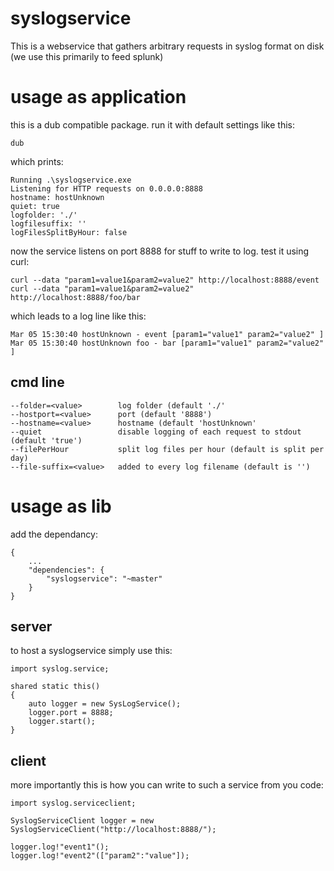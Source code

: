syslogservice
=============

This is a webservice that gathers arbitrary requests in syslog format on disk (we use this primarily to feed splunk)

usage as application
=============

this is a dub compatible package.
run it with default settings like this:

```
dub
```

which prints:
```
Running .\syslogservice.exe
Listening for HTTP requests on 0.0.0.0:8888
hostname: hostUnknown
quiet: true
logfolder: './'
logfilesuffix: ''
logFilesSplitByHour: false
```

now the service listens on port 8888 for stuff to write to log.
test it using curl:
```
curl --data "param1=value1&param2=value2" http://localhost:8888/event
curl --data "param1=value1&param2=value2" http://localhost:8888/foo/bar
```

which leads to a log line like this:
```
Mar 05 15:30:40 hostUnknown - event [param1="value1" param2="value2" ]
Mar 05 15:30:40 hostUnknown foo - bar [param1="value1" param2="value2" ]
```

cmd line
-------------

```
--folder=<value> 		log folder (default './'
--hostport=<value>		port (default '8888')
--hostname=<value>		hostname (default 'hostUnknown'
--quiet          		disable logging of each request to stdout (default 'true')
--filePerHour    		split log files per hour (default is split per day)
--file-suffix=<value>	added to every log filename (default is '')
```

usage as lib
=============

add the dependancy:
```
{
	...
	"dependencies": {
		"syslogservice": "~master"
	}
}
```

server
-------------

to host a syslogservice simply use this:
```
import syslog.service;

shared static this()
{
	auto logger = new SysLogService();
	logger.port = 8888;
	logger.start();
}
```

client
-------------

more importantly this is how you can write to such a service from you code:
```
import syslog.serviceclient;

SyslogServiceClient logger = new SyslogServiceClient("http://localhost:8888/");

logger.log!"event1"();
logger.log!"event2"(["param2":"value"]);
```